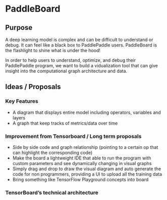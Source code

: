 # PaddleBoard

## Purpose

A deep learning model is complex and can be difficult to understand or debug. It can feel like a black box to PaddlePaddle users. PaddleBoard is the flashlight to shine what is under the hood!

In order to help users to understand, optimize, and debug their PaddlePaddle program, we want to build a vidualization tool that can give insight into the computational graph architecture and data.


## Ideas / Proposals

### Key Features

- A diagram that displays entire model including operators, variables and layers
- A graph that keep tracks of metrics/data over time 


### Improvement from Tensorboard / Long term proposals 

- Side by side code and graph relationship (pointing to a certain op that can highlight the corresponding code)
- Make the board a lightweight IDE that able to run the program with custom parameters and see dynamically changing in visual graphs
- Simply drag and drop to draw the visual diagram and auto generate the code for non programmers, providing a UI to upload all the training data
- Bring something like TensorFlow Playground concepts into board


### TensorBoard’s technical architecture
